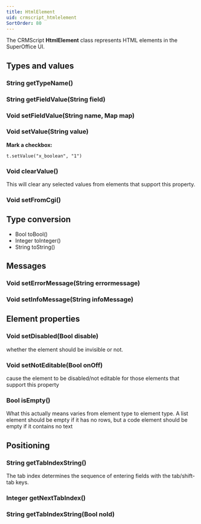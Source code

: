 ```yaml
---
title: HtmlElement
uid: crmscript_htmlelement
SortOrder: 80
---
```


The CRMScript **HtmlElement** class represents HTML elements in the SuperOffice UI.

## Types and values

### String getTypeName()

### String getFieldValue(String field)

### Void setFieldValue(String name, Map map)

### Void setValue(String value)

**Mark a checkbox:**

```crmscript
t.setValue("x_boolean", "1")
```

### Void clearValue()

This will clear any selected values from elements that support this property.

### Void setFromCgi()

## Type conversion

* Bool toBool()
* Integer toInteger()
* String toString()

## Messages

### Void setErrorMessage(String errormessage)

### Void setInfoMessage(String infoMessage)

## Element properties

### Void setDisabled(Bool disable)

whether the element should be invisible or not.

### Void setNotEditable(Bool onOff)

cause the element to be disabled/not editable for those elements that support this property

### Bool isEmpty()

What this actually means varies from element type to element type. A list element should be empty if it has no rows, but a code element should be empty if it contains no text

## Positioning

### String getTabIndexString()

The tab index determines the sequence of entering fields with the tab/shift-tab keys.

### Integer getNextTabIndex()

### String getTabIndexString(Bool noId)
